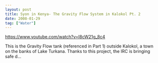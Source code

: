 ```yaml
---
layout: post
title: Syon in Kenya- The Gravity Flow System in Kalokol Pt. 2
date: 2008-01-29
tag: ["Water"]
---
```


https://www.youtube.com/watch?v=I8cW21g_8c4  

This is the Gravity Flow tank (referenced in Part 1) outside Kalokol, a town on the banks of Lake Turkana. Thanks to this project, the IRC is bringing safe d...